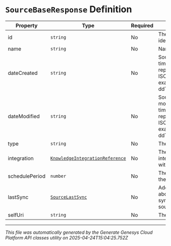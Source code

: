 # `SourceBaseResponse` Definition

| Property | Type | Required | Description |
|----------|------|----------|-------------|
| id | `string` | No | The globally unique identifier for the object. |
| name | `string` | No | Name of the source. |
| dateCreated | `string` | No | Source creation date-time. Date time is represented as an ISO-8601 string. For example: yyyy-MM-ddTHH:mm:ss[.mmm]Z |
| dateModified | `string` | No | Source last modification date-time. Date time is represented as an ISO-8601 string. For example: yyyy-MM-ddTHH:mm:ss[.mmm]Z |
| type | `string` | No | The source type. |
| integration | [`KnowledgeIntegrationReference`](knowledgeintegrationreference-definition.md) | No | The reference to the integration associated with the source. |
| schedulePeriod | `number` | No | The schedule period of the source in hours. |
| lastSync | [`SourceLastSync`](sourcelastsync-definition.md) | No | Additional information about the last synchronization of the source. |
| selfUri | `string` | No | The URI for this object |

---

*This file was automatically generated by the Generate Genesys Cloud Platform API classes utility on 2025-04-24T15:04:25.752Z*